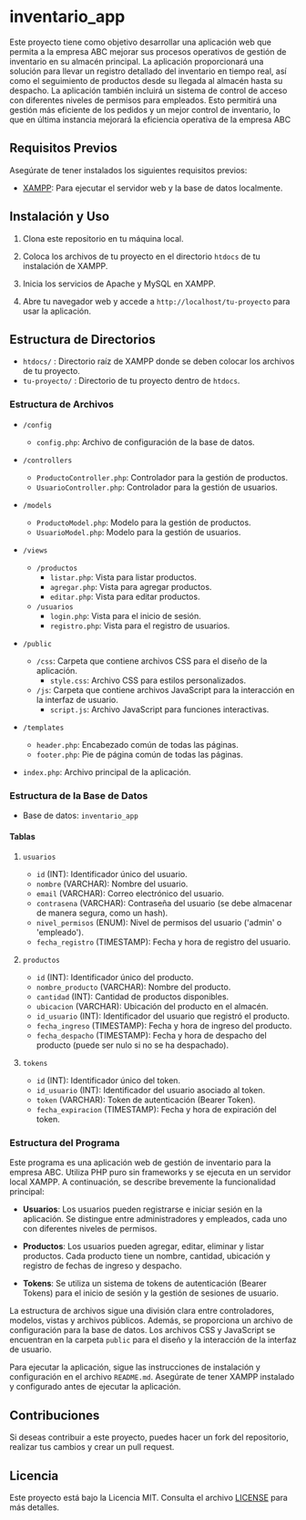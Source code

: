 # inventario_app

Este proyecto tiene como objetivo desarrollar una aplicación web que permita a la empresa ABC mejorar sus procesos operativos de gestión de inventario en su almacén principal. La aplicación proporcionará una solución para llevar un registro detallado del inventario en tiempo real, así como el seguimiento de productos desde su llegada al almacén hasta su despacho. La aplicación también incluirá un sistema de control de acceso con diferentes niveles de permisos para empleados. Esto permitirá una gestión más eficiente de los pedidos y un mejor control de inventario, lo que en última instancia mejorará la eficiencia operativa de la empresa ABC

## Requisitos Previos

Asegúrate de tener instalados los siguientes requisitos previos:

- [XAMPP](https://www.apachefriends.org/index.html): Para ejecutar el servidor web y la base de datos localmente.

## Instalación y Uso

1. Clona este repositorio en tu máquina local.

2. Coloca los archivos de tu proyecto en el directorio `htdocs` de tu instalación de XAMPP.

3. Inicia los servicios de Apache y MySQL en XAMPP.

4. Abre tu navegador web y accede a `http://localhost/tu-proyecto` para usar la aplicación.

## Estructura de Directorios

- `htdocs/` : Directorio raíz de XAMPP donde se deben colocar los archivos de tu proyecto.
- `tu-proyecto/` : Directorio de tu proyecto dentro de `htdocs`.


### Estructura de Archivos

- `/config`
  - `config.php`: Archivo de configuración de la base de datos.
  
- `/controllers`
  - `ProductoController.php`: Controlador para la gestión de productos.
  - `UsuarioController.php`: Controlador para la gestión de usuarios.

- `/models`
  - `ProductoModel.php`: Modelo para la gestión de productos.
  - `UsuarioModel.php`: Modelo para la gestión de usuarios.

- `/views`
  - `/productos`
    - `listar.php`: Vista para listar productos.
    - `agregar.php`: Vista para agregar productos.
    - `editar.php`: Vista para editar productos.
  - `/usuarios`
    - `login.php`: Vista para el inicio de sesión.
    - `registro.php`: Vista para el registro de usuarios.

- `/public`
  - `/css`: Carpeta que contiene archivos CSS para el diseño de la aplicación.
    - `style.css`: Archivo CSS para estilos personalizados.
  - `/js`: Carpeta que contiene archivos JavaScript para la interacción en la interfaz de usuario.
    - `script.js`: Archivo JavaScript para funciones interactivas.

- `/templates`
  - `header.php`: Encabezado común de todas las páginas.
  - `footer.php`: Pie de página común de todas las páginas.

- `index.php`: Archivo principal de la aplicación.

### Estructura de la Base de Datos

- Base de datos: `inventario_app`

#### Tablas

1. `usuarios`
   - `id` (INT): Identificador único del usuario.
   - `nombre` (VARCHAR): Nombre del usuario.
   - `email` (VARCHAR): Correo electrónico del usuario.
   - `contrasena` (VARCHAR): Contraseña del usuario (se debe almacenar de manera segura, como un hash).
   - `nivel_permisos` (ENUM): Nivel de permisos del usuario ('admin' o 'empleado').
   - `fecha_registro` (TIMESTAMP): Fecha y hora de registro del usuario.

2. `productos`
   - `id` (INT): Identificador único del producto.
   - `nombre_producto` (VARCHAR): Nombre del producto.
   - `cantidad` (INT): Cantidad de productos disponibles.
   - `ubicacion` (VARCHAR): Ubicación del producto en el almacén.
   - `id_usuario` (INT): Identificador del usuario que registró el producto.
   - `fecha_ingreso` (TIMESTAMP): Fecha y hora de ingreso del producto.
   - `fecha_despacho` (TIMESTAMP): Fecha y hora de despacho del producto (puede ser nulo si no se ha despachado).

3. `tokens`
   - `id` (INT): Identificador único del token.
   - `id_usuario` (INT): Identificador del usuario asociado al token.
   - `token` (VARCHAR): Token de autenticación (Bearer Token).
   - `fecha_expiracion` (TIMESTAMP): Fecha y hora de expiración del token.

### Estructura del Programa

Este programa es una aplicación web de gestión de inventario para la empresa ABC. Utiliza PHP puro sin frameworks y se ejecuta en un servidor local XAMPP. A continuación, se describe brevemente la funcionalidad principal:

- **Usuarios**: Los usuarios pueden registrarse e iniciar sesión en la aplicación. Se distingue entre administradores y empleados, cada uno con diferentes niveles de permisos.

- **Productos**: Los usuarios pueden agregar, editar, eliminar y listar productos. Cada producto tiene un nombre, cantidad, ubicación y registro de fechas de ingreso y despacho.

- **Tokens**: Se utiliza un sistema de tokens de autenticación (Bearer Tokens) para el inicio de sesión y la gestión de sesiones de usuario.

La estructura de archivos sigue una división clara entre controladores, modelos, vistas y archivos públicos. Además, se proporciona un archivo de configuración para la base de datos. Los archivos CSS y JavaScript se encuentran en la carpeta `public` para el diseño y la interacción de la interfaz de usuario.

Para ejecutar la aplicación, sigue las instrucciones de instalación y configuración en el archivo `README.md`. Asegúrate de tener XAMPP instalado y configurado antes de ejecutar la aplicación.

## Contribuciones

Si deseas contribuir a este proyecto, puedes hacer un fork del repositorio, realizar tus cambios y crear un pull request.

## Licencia

Este proyecto está bajo la Licencia MIT. Consulta el archivo [LICENSE](LICENSE) para más detalles.
